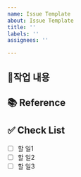 ```yaml
---
name: Issue Template
about: Issue Template
title: ''
labels: ''
assignees: ''

---
```


## 📌작업 내용

## 📚 Reference

## ✅ Check List
- [ ] 할 일1
- [ ] 할 일2
- [ ] 할 일3
